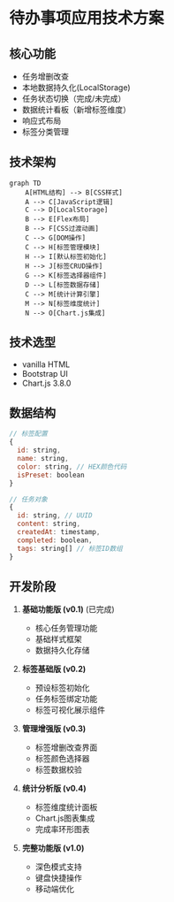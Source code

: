 # 待办事项应用技术方案

## 核心功能
- 任务增删改查
- 本地数据持久化(LocalStorage)
- 任务状态切换（完成/未完成）
- 数据统计看板（新增标签维度）
- 响应式布局
- 标签分类管理

## 技术架构
```mermaid
graph TD
    A[HTML结构] --> B[CSS样式]
    A --> C[JavaScript逻辑]
    C --> D[LocalStorage]
    B --> E[Flex布局]
    B --> F[CSS过渡动画]
    C --> G[DOM操作]
    C --> H[标签管理模块]
    H --> I[默认标签初始化]
    H --> J[标签CRUD操作]
    G --> K[标签选择器组件]
    D --> L[标签数据存储]
    C --> M[统计计算引擎]
    M --> N[标签维度统计]
    N --> O[Chart.js集成]
```

## 技术选型
- vanilla HTML
- Bootstrap UI
- Chart.js 3.8.0

## 数据结构
```javascript
// 标签配置
{
  id: string,
  name: string,
  color: string, // HEX颜色代码
  isPreset: boolean
}

// 任务对象
{
  id: string, // UUID
  content: string,
  createdAt: timestamp,
  completed: boolean,
  tags: string[] // 标签ID数组
}
```

## 开发阶段
1. **基础功能版 (v0.1)** (已完成)
   - 核心任务管理功能
   - 基础样式框架
   - 数据持久化存储

2. **标签基础版 (v0.2)**
   - 预设标签初始化
   - 任务标签绑定功能
   - 标签可视化展示组件

3. **管理增强版 (v0.3)**
   - 标签增删改查界面
   - 标签颜色选择器
   - 标签数据校验

4. **统计分析版 (v0.4)**
   - 标签维度统计面板
   - Chart.js图表集成
   - 完成率环形图表

5. **完整功能版 (v1.0)**
   - 深色模式支持
   - 键盘快捷操作
   - 移动端优化
